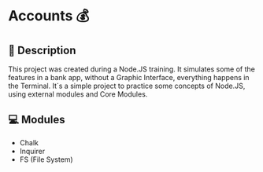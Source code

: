 # Accounts :moneybag:

## :page_facing_up: Description
This project was created during a Node.JS training. It simulates some of the features in a bank app, without a Graphic Interface, everything happens in the Terminal.
It´s a simple project to practice some concepts of Node.JS, using external modules and Core Modules.

## :computer: Modules

* Chalk
* Inquirer
* FS (File System)

